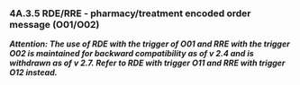 ### 4A.3.5 RDE/RRE - pharmacy/treatment encoded order message (O01/O02)

**_Attention: The use of RDE with the trigger of O01 and RRE with the trigger O02 is maintained for backward compatibility as of v 2.4 and is withdrawn as of v 2.7._ _Refer to RDE with trigger O11 and RRE with trigger O12 instead._**
